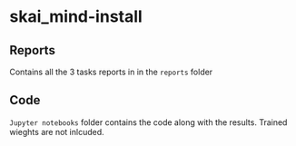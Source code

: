# skai_mind-install

## Reports

Contains all the 3 tasks reports in  in the ```reports``` folder


## Code

```Jupyter notebooks``` folder contains the code along with the results. Trained wieghts are not inlcuded.
